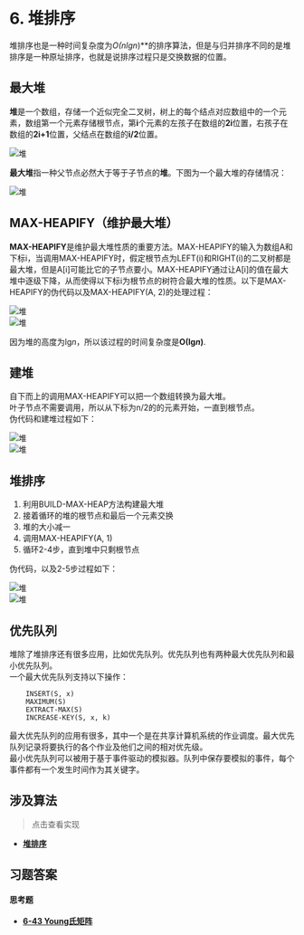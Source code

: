 # 6. 堆排序

堆排序也是一种时间复杂度为***Ο*(*n*lg*n*)**的排序算法，但是与归并排序不同的是堆排序是一种原址排序，也就是说排序过程只是交换数据的位置。  

## **最大堆**

**堆**是一个数组，存储一个近似完全二叉树，树上的每个结点对应数组中的一个元素，数组第一个元素存储根节点，第**i**个元素的左孩子在数组的**2i**位置，右孩子在数组的**2i+1**位置，父结点在数组的**i/2**位置。  

![堆](/.res/06_HEAP.PNG)  
  
**最大堆**指一种父节点必然大于等于子节点的**堆**。下图为一个最大堆的存储情况：  
  
![堆](/.res/06_1.PNG)  
  
## **MAX-HEAPIFY**（维护最大堆）

**MAX-HEAPIFY**是维护最大堆性质的重要方法。MAX-HEAPIFY的输入为数组A和下标i，当调用MAX-HEAPIFY时，假定根节点为LEFT(i)和RIGHT(i)的二叉树都是最大堆，但是A[i]可能比它的子节点要小。MAX-HEAPIFY通过让A[i]的值在最大堆中逐级下降，从而使得以下标i为根节点的树符合最大堆的性质。以下是MAX-HEAPIFY的伪代码以及MAX-HEAPIFY(A, 2)的处理过程：

![堆](/.res/06_MAX_HEAPIFY.PNG)  
![堆](/.res/06_2.PNG)  

因为堆的高度为lg*n*，所以该过程的时间复杂度是**Ο(lg*n*)**.   


## 建堆

自下而上的调用MAX-HEAPIFY可以把一个数组转换为最大堆。  
叶子节点不需要调用，所以从下标为n/2的的元素开始，一直到根节点。  
伪代码和建堆过程如下：  

![堆](/.res/06_BUILD_MAX_HEAP.PNG)  
![堆](/.res/06_3.PNG)  

## 堆排序

1. 利用BUILD-MAX-HEAP方法构建最大堆
2. 接着循环的堆的根节点和最后一个元素交换
3. 堆的大小减一
4. 调用MAX-HEAPIFY(A, 1)
5. 循环2-4步，直到堆中只剩根节点  

伪代码，以及2-5步过程如下：  

![堆](/.res/06_HEAP_SORT.PNG)  
![堆](/.res/06_4.PNG)  


## 优先队列

堆除了堆排序还有很多应用，比如优先队列。优先队列也有两种最大优先队列和最小优先队列。  
一个最大优先队列支持以下操作：
``` 
	INSERT(S, x)
	MAXIMUM(S)
	EXTRACT-MAX(S)
	INCREASE-KEY(S, x, k)
```
最大优先队列的应用有很多，其中一个是在共享计算机系统的作业调度。最大优先队列记录将要执行的各个作业及他们之间的相对优先级。  
最小优先队列可以被用于基于事件驱动的模拟器。队列中保存要模拟的事件，每个事件都有一个发生时间作为其关键字。


## 涉及算法
> 点击查看实现
+ **[堆排序](/Code/Algorithms/A-06-4-HeapSort/heap_sort_realization.cpp)**  

## 习题答案
#### 思考题
+ **[6-43 Young氏矩阵](/Code/Thinkings/T-06-3-YoungTableau/young_tableau_realization.cpp)**  
